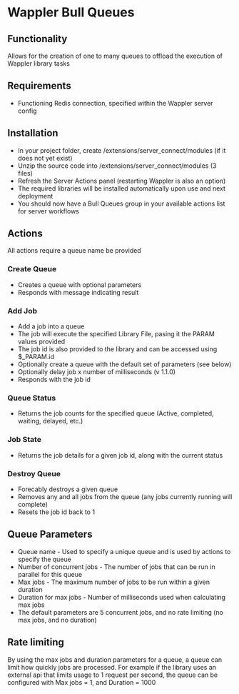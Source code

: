 # Wappler Bull Queues

## Functionality
Allows for the creation of one to many queues to offload the execution of Wappler library tasks

## Requirements
* Functioning Redis connection, specified within the Wappler server config

## Installation
* In your project folder, create /extensions/server_connect/modules (if it does not yet exist)
* Unzip the source code into /extensions/server_connect/modules (3 files)
* Refresh the Server Actions panel (restarting Wappler is also an option)
* The required libraries will be installed automatically upon use and next deployment
* You should now have a Bull Queues group in your available actions list for server workflows

## Actions
All actions require a queue name be provided

### Create Queue
* Creates a queue with optional parameters
* Responds with message indicating result

### Add Job
* Add a job into a queue
* The job will execute the specified Library File, pasing it the PARAM values provided
* The job id is also provided to the library and can be accessed using $_PARAM.id
* Optionally create a queue with the default set of parameters (see below)
* Optionally delay job x number of milliseconds (v 1.1.0)
* Responds with the job id

### Queue Status
* Returns the job counts for the specified queue (Active, completed, waiting, delayed, etc.)

### Job State
* Returns the job details for a given job id, along with the current status

### Destroy Queue
* Forecably destroys a given queue
* Removes any and all jobs from the queue (any jobs currently running will complete)
* Resets the job id back to 1

## Queue Parameters
* Queue name - Used to specify a unique queue and is used by actions to specify the queue
* Number of concurrent jobs - The number of jobs that can be run in parallel for this queue
* Max jobs - The maximum number of jobs to be run within a given duration
* Duration for max jobs - Number of milliseconds used when calculating max jobs
* The default parameters are 5 concurrent jobs, and no rate limiting (no max jobs, and no duration)

## Rate limiting
By using the max jobs and duration parameters for a queue, a queue can limit how quickly jobs are processed.  For example if the library uses an external api that limits usage to 1 request per second, the queue can be configured with Max jobs = 1, and Duration = 1000
